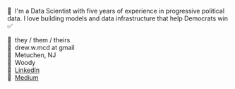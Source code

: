 👋&nbsp;&nbsp;I'm a Data Scientist with five years of experience in progressive political data. I love building models and data infrastructure that help Democrats win ✅

🌈&nbsp;&nbsp;they / them / theirs<br>
📧&nbsp;&nbsp;drew.w.mcd at gmail<br>
🏡&nbsp;&nbsp;Metuchen, NJ<br>
🐶&nbsp;&nbsp;Woody<br>
🔗&nbsp;&nbsp;[LinkedIn](https://www.linkedin.com/in/drewwmcd/)<br>
📓&nbsp;&nbsp;[Medium](https://medium.com/@drew.w.mcd)<br>
